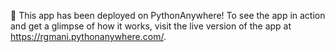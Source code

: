 🚀 This app has been deployed on PythonAnywhere! 
To see the app in action and get a glimpse of how it works, visit the live version of the app at https://rgmani.pythonanywhere.com/.
